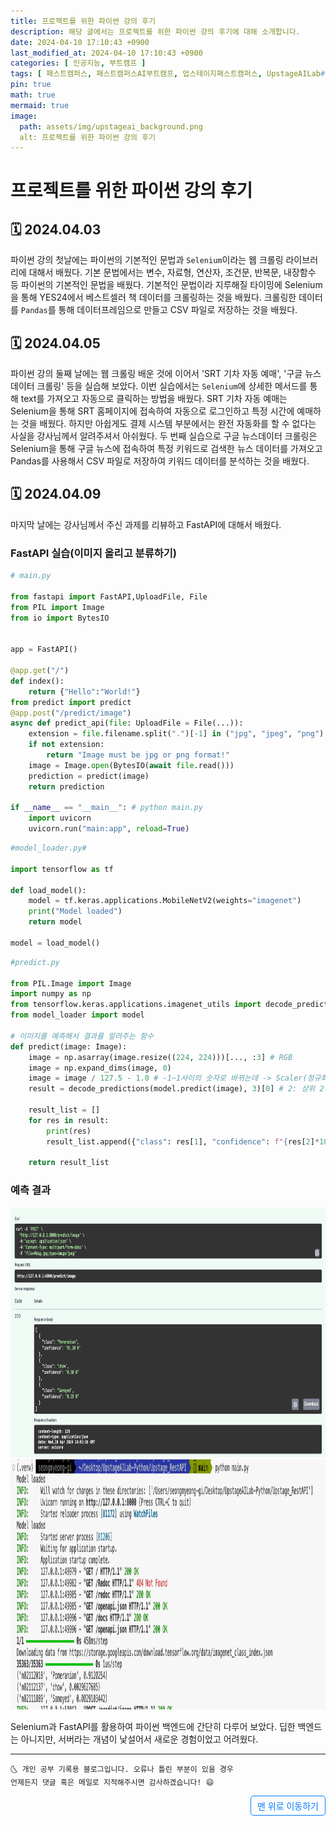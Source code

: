 ```yaml
---
title: 프로젝트를 위한 파이썬 강의 후기
description: 해당 글에서는 프로젝트를 위한 파이썬 강의 후기에 대해 소개합니다.
date: 2024-04-10 17:10:43 +0900
last_modified_at: 2024-04-10 17:10:43 +0900
categories: [ 인공지능, 부트캠프 ]
tags: [ 패스트캠퍼스, 패스트캠퍼스AI부트캠프, 업스테이지패스트캠퍼스, UpstageAILab#국비지원, 패스트캠퍼스업스테이지에이아이랩, 패스트캠퍼스업스테이지부트캠프 ]
pin: true
math: true
mermaid: true
image:
  path: assets/img/upstageai_background.png
  alt: 프로젝트를 위한 파이썬 강의 후기
---
```


# 프로젝트를 위한 파이썬 강의 후기
## 🗓️ 2024.04.03
파이썬 강의 첫날에는 파이썬의 기본적인 문법과 `Selenium`이라는 웹 크롤링 라이브러리에 대해서 배웠다. 기본 문법에서는 변수, 자료형, 연산자, 조건문, 반복문, 내장함수 등 파이썬의 기본적인 문법을 배웠다. 기본적인 문법이라 지루해질 타이밍에 Selenium을 통해 YES24에서 베스트셀러 책 데이터를 크롤링하는 것을 배웠다. 크롤링한 데이터를 `Pandas`를 통해 데이터프레임으로 만들고 CSV 파일로 저장하는 것을 배웠다.

## 🗓️ 2024.04.05
파이썬 강의 둘째 날에는 웹 크롤링 배운 것에 이어서 'SRT 기차 자동 예매', '구글 뉴스데이터 크롤링' 등을 실습해 보았다. 이번 실습에서는 `Selenium`에 상세한 메서드를 통해 text를 가져오고 자동으로 클릭하는 방법을 배웠다. SRT 기차 자동 예매는 Selenium을 통해 SRT 홈페이지에 접속하여 자동으로 로그인하고 특정 시간에 예매하는 것을 배웠다. 하지만 아쉽게도 결제 시스템 부분에서는 완전 자동화를 할 수 없다는 사실을 강사님께서 알려주셔서 아쉬웠다. 두 번째 실습으로 구글 뉴스데이터 크롤링은 Selenium을 통해 구글 뉴스에 접속하여 특정 키워드로 검색한 뉴스 데이터를 가져오고 Pandas를 사용해서 CSV 파일로 저장하여 키워드 데이터를 분석하는 것을 배웠다.

## 🗓️ 2024.04.09
마지막 날에는 강사님께서 주신 과제를 리뷰하고 FastAPI에 대해서 배웠다.

### FastAPI 실습(이미지 올리고 분류하기)
```python
# main.py

from fastapi import FastAPI,UploadFile, File 
from PIL import Image
from io import BytesIO


app = FastAPI()

@app.get("/")
def index():
    return {"Hello":"World!"}
from predict import predict
@app.post("/predict/image")
async def predict_api(file: UploadFile = File(...)):
    extension = file.filename.split(".")[-1] in ("jpg", "jpeg", "png")
    if not extension:
        return "Image must be jpg or png format!"
    image = Image.open(BytesIO(await file.read()))
    prediction = predict(image)
    return prediction

if __name__ == "__main__": # python main.py
    import uvicorn
    uvicorn.run("main:app", reload=True)
```

```python
#model_loader.py#

import tensorflow as tf

def load_model():
    model = tf.keras.applications.MobileNetV2(weights="imagenet")
    print("Model loaded")
    return model

model = load_model()
```

```python
#predict.py

from PIL.Image import Image
import numpy as np
from tensorflow.keras.applications.imagenet_utils import decode_predictions
from model_loader import model

# 이미지를 예측해서 결과를 알려주는 함수
def predict(image: Image):
    image = np.asarray(image.resize((224, 224)))[..., :3] # RGB
    image = np.expand_dims(image, 0)
    image = image / 127.5 - 1.0 # -1~1사이의 숫자로 바뀌는데 -> Scaler(정규화)
    result = decode_predictions(model.predict(image), 3)[0] # 2: 상위 2개의 결과 반환

    result_list = []
    for res in result:
        print(res)
        result_list.append({"class": res[1], "confidence": f"{res[2]*100:0.2f} %"})

    return result_list
```

### 예측 결과
<img src="https://github.com/SUNGMYEONGGI/image/blob/main/predict_2.png?raw=true" width="650" height="400">
<img src="https://github.com/SUNGMYEONGGI/image/blob/main/predict_terminal.png?raw=true" width="650" height="400">


Selenium과 FastAPI를 활용하여 파이썬 백엔드에 간단히 다루어 보았다. 딥한 백엔드는 아니지만, 서버라는 개념이 낯설어서 새로운 경험이었고 어려웠다.


***
    🌜 개인 공부 기록용 블로그입니다. 오류나 틀린 부분이 있을 경우 
    언제든지 댓글 혹은 메일로 지적해주시면 감사하겠습니다! 😄


<a href="#" style="display: inline-block; padding: 5px 10px; color: #007bff; text-decoration: none; border: 0.5px solid #007bff; border-radius: 5px; float: right;">맨 위로 이동하기</a>